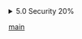 <details>
  <summary>5.0 Security 20%</summary>

5.1 Configure and verify device access control
- *5.1.a Lines and local user authentication*
- *5.1.b Authentication and authorization using AAA*

5.2 Configure and verify infrastructure security features
- *5.2.a ACLs*
- *5.2.b CoPP*
- *5.3 Describe REST API security*

5.4 Configure and verify wireless security features
- *5.4.a 802.1X*
- *5.4.b WebAuth*
- *5.4.c PSK*
- *5.4.d EAPOL (4-way handshake)*

5.5 Describe the components of network security design
- *5.5.a Threat defense*
- *5.5.b Endpoint security*
- *5.5.c Next-generation firewall*
- *5.5.d TrustSec and MACsec*
- *5.5.e Network access control with 802.1X, MAB, and WebAuth*
</details>

[main](../README.md)
